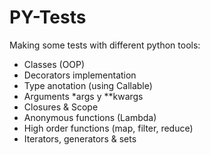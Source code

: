 # PY-Tests
 Making some tests with different python tools:
- Classes (OOP)
- Decorators implementation
- Type anotation (using Callable)
- Arguments *args y **kwargs
- Closures & Scope
- Anonymous functions (Lambda)
- High order functions (map, filter, reduce)
- Iterators, generators & sets